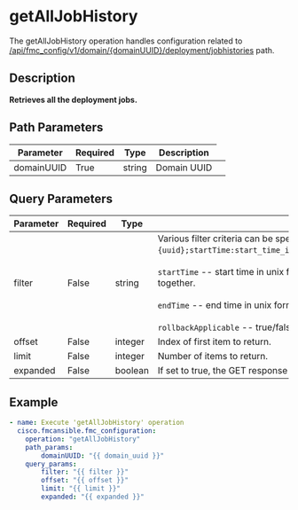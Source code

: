 # getAllJobHistory

The getAllJobHistory operation handles configuration related to [/api/fmc_config/v1/domain/{domainUUID}/deployment/jobhistories](/paths//api/fmc_config/v1/domain/{domain_uuid}/deployment/jobhistories.md) path.&nbsp;
## Description
**Retrieves all the deployment jobs.**

## Path Parameters
| Parameter | Required | Type | Description |
| --------- | -------- | ---- | ----------- |
| domainUUID | True | string <td colspan=3> Domain UUID |

## Query Parameters
| Parameter | Required | Type | Description |
| --------- | -------- | ---- | ----------- |
| filter | False | string <td colspan=3> Various filter criteria can be specified using the format <code>deviceUUID:{uuid};startTime:start_time_in_secs;endTime:end_time_in_secs;rollbackApplicable:true_or_false</code>.  <br/><br/><code>startTime</code> -- start time in unix format (in seconds). startTime and endTime should be specified together.<br/><br/><code>endTime</code> -- end time in unix format (in seconds). startTime and endTime should be specified together.<br/><br/><code>rollbackApplicable</code> -- true/false. Not a mandatory field. |
| offset | False | integer <td colspan=3> Index of first item to return. |
| limit | False | integer <td colspan=3> Number of items to return. |
| expanded | False | boolean <td colspan=3> If set to true, the GET response displays a list of objects with additional attributes. |

## Example
```yaml
- name: Execute 'getAllJobHistory' operation
  cisco.fmcansible.fmc_configuration:
    operation: "getAllJobHistory"
    path_params:
        domainUUID: "{{ domain_uuid }}"
    query_params:
        filter: "{{ filter }}"
        offset: "{{ offset }}"
        limit: "{{ limit }}"
        expanded: "{{ expanded }}"

```
